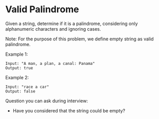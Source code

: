 # Valid Palindrome

Given a string, determine if it is a palindrome, considering only alphanumeric characters and ignoring cases.

Note: For the purpose of this problem, we define empty string as valid palindrome.

Example 1:
```
Input: "A man, a plan, a canal: Panama"
Output: true
```

Example 2:
```
Input: "race a car"
Output: false
```

Question you can ask during interview:
* Have you considered that the string could be empty?
